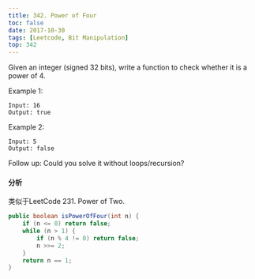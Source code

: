```yaml
---
title: 342. Power of Four
toc: false
date: 2017-10-30
tags: [Leetcode, Bit Manipulation]
top: 342
---
```



Given an integer (signed 32 bits), write a function to check whether it is a power of 4.

Example 1:

```
Input: 16
Output: true
```

Example 2:

```
Input: 5
Output: false
```

Follow up: Could you solve it without loops/recursion?

#### 分析

类似于LeetCode 231. Power of Two.

```Java
public boolean isPowerOfFour(int n) {
    if (n <= 0) return false;
    while (n > 1) {
        if (n % 4 != 0) return false;
        n >>= 2;
    }
    return n == 1;
}
```